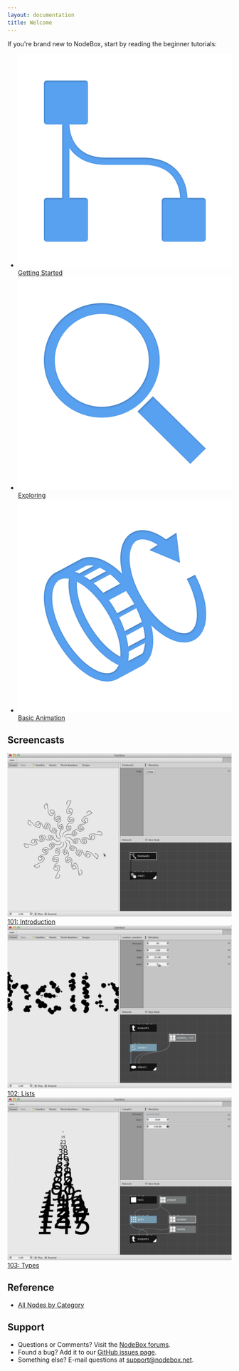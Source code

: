 ```yaml
---
layout: documentation
title: Welcome
---
```

If you're brand new to NodeBox, start by reading the beginner tutorials:

<ul id="bootcamp">
  <li class="three columns">
    <a href="tutorial/getting-started.html">
      <img src="/media/node/documentation/index-getting-started.png">
      <span>Getting Started</span>
    </a>
  </li>
  <li class="three columns">
    <a href="tutorial/exploring.html">
      <img src="/media/node/documentation/index-exploring.png">
      <span>Exploring</span>
    </a>
  </li>
  <li class="three columns">
    <a href="tutorial/animation.html">
      <img src="/media/node/documentation/index-animation.png">
      <span>Basic Animation</span>
    </a>
  </li>
</ul>

Screencasts
-----------

<div class="row">
  <div class="three columns alpha">
    <a class="fancybox fancybox.iframe" href="http://player.vimeo.com/video/54519434?badge=0"><img class="screencast-thumb" src="nodebox-101-intro.png">101: Introduction</a>
  </div>

  <div class="three columns">
    <a class="fancybox fancybox.iframe" href="http://player.vimeo.com/video/54523012?badge=0"><img class="screencast-thumb" src="nodebox-102-lists.png">102: Lists</a>
  </div>

  <div class="three columns">
    <a class="fancybox fancybox.iframe" href="http://player.vimeo.com/video/54523585?badge=0"><img class="screencast-thumb" src="nodebox-103-types.png">103: Types</a>
  </div>
</div>

Reference
---------

* [All Nodes by Category](/node/reference)

Support
-------
* Questions or Comments? Visit the [NodeBox forums](http://support.nodebox.net/discussions).
* Found a bug? Add it to our [GitHub issues page](https://github.com/nodebox/nodebox/issues?state=open).
* Something else? E-mail questions at <support@nodebox.net>.


<script>
  $(document).ready(function() {
    $(".fancybox").fancybox({maxWidth: 800, maxHeight: 600});
  });
</script>
